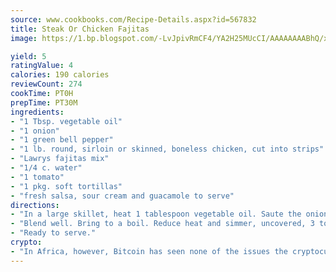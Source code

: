 ```yaml
---
source: www.cookbooks.com/Recipe-Details.aspx?id=567832
title: Steak Or Chicken Fajitas
image: https://1.bp.blogspot.com/-LvJpivRmCF4/YA2H25MUcCI/AAAAAAAABhQ/xgndXuMf7Zopp5S4RExCblnSp5YGujfSQCLcBGAsYHQ/s320/8.png

yield: 5
ratingValue: 4
calories: 190 calories
reviewCount: 274
cookTime: PT0H
prepTime: PT30M
ingredients:
- "1 Tbsp. vegetable oil"
- "1 onion"
- "1 green bell pepper"
- "1 lb. round, sirloin or skinned, boneless chicken, cut into strips"
- "Lawrys fajitas mix"
- "1/4 c. water"
- "1 tomato"
- "1 pkg. soft tortillas"
- "fresh salsa, sour cream and guacamole to serve"
directions:
- "In a large skillet, heat 1 tablespoon vegetable oil. Saute the onion and bell pepper cut into thin strips until tender. Remove from skillet and set aside. In the same skillet, brown your meat, then add Lawrys fajitas mix and 1/4 cup water."
- "Blend well. Bring to a boil. Reduce heat and simmer, uncovered, 3 to 5 minutes, stirring occasionally. Return vegetables to skillet to heat. Add the tomato cut into thin wedges."
- "Ready to serve."
crypto:
- "In Africa, however, Bitcoin has seen none of the issues the cryptocurrency experienced globally."
---
```


